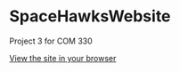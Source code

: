 # SpaceHawksWebsite
Project 3 for COM 330

[View the site in your browser](https://chcom330.github.io/SpaceHawksWebsite/)
